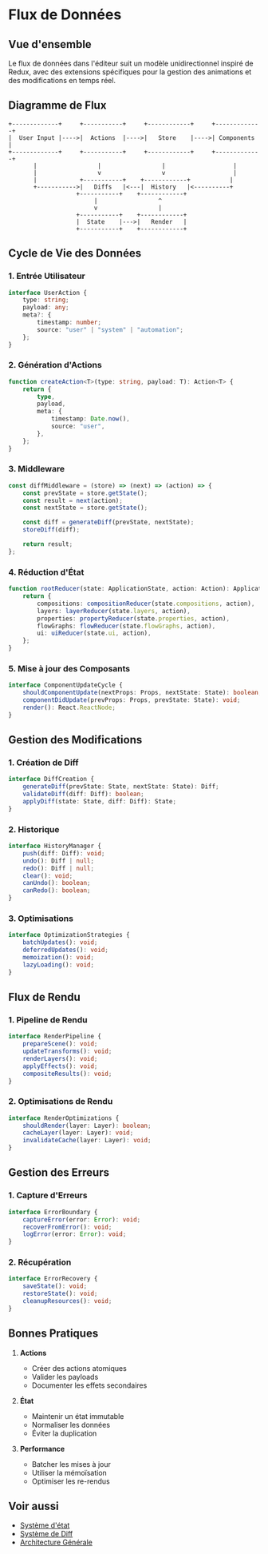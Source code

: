 # Flux de Données

## Vue d'ensemble

Le flux de données dans l'éditeur suit un modèle unidirectionnel inspiré de Redux, avec des extensions spécifiques pour la gestion des animations et des modifications en temps réel.

## Diagramme de Flux

```
+-------------+     +-----------+     +------------+     +-------------+
|  User Input |---->|  Actions  |---->|   Store    |---->| Components  |
+-------------+     +-----------+     +------------+     +-------------+
       |                 |                 |                   |
       |                 v                 v                   |
       |            +-----------+    +------------+           |
       +----------->|   Diffs   |<---|  History   |<----------+
                   +-----------+    +------------+
                        |                 ^
                        v                 |
                   +-----------+    +------------+
                   |  State    |--->|   Render   |
                   +-----------+    +------------+
```

## Cycle de Vie des Données

### 1. Entrée Utilisateur

```typescript
interface UserAction {
	type: string;
	payload: any;
	meta?: {
		timestamp: number;
		source: "user" | "system" | "automation";
	};
}
```

### 2. Génération d'Actions

```typescript
function createAction<T>(type: string, payload: T): Action<T> {
	return {
		type,
		payload,
		meta: {
			timestamp: Date.now(),
			source: "user",
		},
	};
}
```

### 3. Middleware

```typescript
const diffMiddleware = (store) => (next) => (action) => {
	const prevState = store.getState();
	const result = next(action);
	const nextState = store.getState();

	const diff = generateDiff(prevState, nextState);
	storeDiff(diff);

	return result;
};
```

### 4. Réduction d'État

```typescript
function rootReducer(state: ApplicationState, action: Action): ApplicationState {
	return {
		compositions: compositionReducer(state.compositions, action),
		layers: layerReducer(state.layers, action),
		properties: propertyReducer(state.properties, action),
		flowGraphs: flowReducer(state.flowGraphs, action),
		ui: uiReducer(state.ui, action),
	};
}
```

### 5. Mise à jour des Composants

```typescript
interface ComponentUpdateCycle {
	shouldComponentUpdate(nextProps: Props, nextState: State): boolean;
	componentDidUpdate(prevProps: Props, prevState: State): void;
	render(): React.ReactNode;
}
```

## Gestion des Modifications

### 1. Création de Diff

```typescript
interface DiffCreation {
	generateDiff(prevState: State, nextState: State): Diff;
	validateDiff(diff: Diff): boolean;
	applyDiff(state: State, diff: Diff): State;
}
```

### 2. Historique

```typescript
interface HistoryManager {
	push(diff: Diff): void;
	undo(): Diff | null;
	redo(): Diff | null;
	clear(): void;
	canUndo(): boolean;
	canRedo(): boolean;
}
```

### 3. Optimisations

```typescript
interface OptimizationStrategies {
	batchUpdates(): void;
	deferredUpdates(): void;
	memoization(): void;
	lazyLoading(): void;
}
```

## Flux de Rendu

### 1. Pipeline de Rendu

```typescript
interface RenderPipeline {
	prepareScene(): void;
	updateTransforms(): void;
	renderLayers(): void;
	applyEffects(): void;
	compositeResults(): void;
}
```

### 2. Optimisations de Rendu

```typescript
interface RenderOptimizations {
	shouldRender(layer: Layer): boolean;
	cacheLayer(layer: Layer): void;
	invalidateCache(layer: Layer): void;
}
```

## Gestion des Erreurs

### 1. Capture d'Erreurs

```typescript
interface ErrorBoundary {
	captureError(error: Error): void;
	recoverFromError(): void;
	logError(error: Error): void;
}
```

### 2. Récupération

```typescript
interface ErrorRecovery {
	saveState(): void;
	restoreState(): void;
	cleanupResources(): void;
}
```

## Bonnes Pratiques

1. **Actions**

    - Créer des actions atomiques
    - Valider les payloads
    - Documenter les effets secondaires

2. **État**

    - Maintenir un état immutable
    - Normaliser les données
    - Éviter la duplication

3. **Performance**
    - Batcher les mises à jour
    - Utiliser la mémoïsation
    - Optimiser les re-rendus

## Voir aussi

-   [Système d'état](./state.md)
-   [Système de Diff](../systems/diff.md)
-   [Architecture Générale](./README.md)
